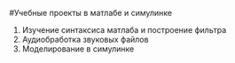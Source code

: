 #Учебные проекты в матлабе и симулинке

1. Изучение синтаксиса матлаба и построение фильтра
2. Аудиобработка звуковых файлов
3. Моделирование в симулинке
